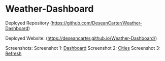 # Weather-Dashboard
Deployed Repository (https://github.com/DeseanCarter/Weather-Dashboard)

Deployed Website: (https://deseancarter.github.io/Weather-Dashboard/)

Screenshots:
Screenshot 1: [Dashboard](./assets/weatherdashboard.jpg)
Screenshot 2: [Cities](./assets/Cities.jpg)
Screenshot 3: [Refresh](./assets/refresh.jpg)
